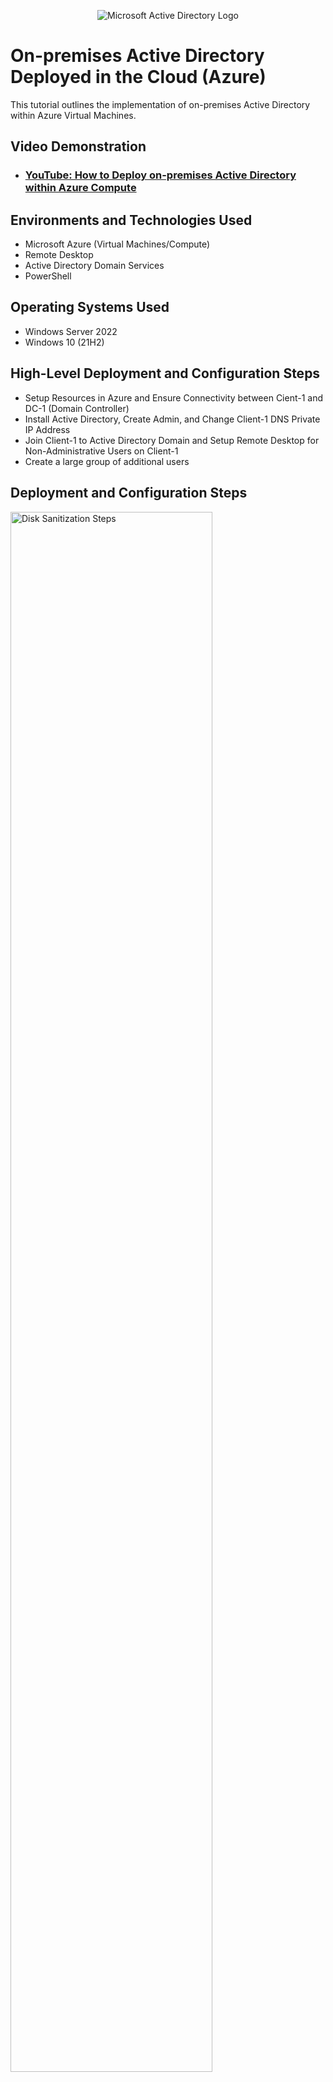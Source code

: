 <p align="center">
<img src="https://i.imgur.com/pU5A58S.png" alt="Microsoft Active Directory Logo"/>
</p>

<h1>On-premises Active Directory Deployed in the Cloud (Azure)</h1>
This tutorial outlines the implementation of on-premises Active Directory within Azure Virtual Machines.<br />


<h2>Video Demonstration</h2>

- ### [YouTube: How to Deploy on-premises Active Directory within Azure Compute](https://www.youtube.com)

<h2>Environments and Technologies Used</h2>

- Microsoft Azure (Virtual Machines/Compute)
- Remote Desktop
- Active Directory Domain Services
- PowerShell

<h2>Operating Systems Used </h2>

- Windows Server 2022
- Windows 10 (21H2)

<h2>High-Level Deployment and Configuration Steps</h2>

- Setup Resources in Azure and Ensure Connectivity between Cient-1 and DC-1 (Domain Controller)
- Install Active Directory, Create Admin, and Change Client-1 DNS Private IP Address
- Join Client-1 to Active Directory Domain and Setup Remote Desktop for Non-Administrative Users on Client-1
- Create a large group of additional users

<h2>Deployment and Configuration Steps</h2>

<p>
<img src="https://i.imgur.com/eC1DU5b.png" height="80%" width="80%" alt="Disk Sanitization Steps"/>

</p>
<img src="https://i.imgur.com/lyYJ68g.png" height="80%" width="80%" alt="Disk Sanitization Steps"/>

</p>
<img src="https://i.imgur.com/poba1gD.png" height="80%" width="80%" alt="Disk Sanitization Steps"/>


Creating the virtual machine DC-1 as the domain controller and creating virtual machine Client-1 as admin/employee work station allowed me to test network connectivity and communication.
</p>
<br />

<p>
<img src="https://i.imgur.com/DZP092O.png" height="80%" width="80%" alt="Disk Sanitization Steps"/>
  
</p>
<img src="https://i.imgur.com/gYFZG5L.png" height="80%" width="80%" alt="Disk Sanitization Steps"/>

</p>
<img src="https://i.imgur.com/NJJ4Uij.png" height="80%" width="80%" alt="Disk Sanitization Steps"/>


<p>
The purpose of Active Directory is to centralized, authentication, authorization, and management of network resources. This includes users, computers, groups, and devices within an organization's network. Jane Doe was created as Admin. Client-1 DNS private ip address is being pointed to DC-1 private id address.
  
</p>
<br />

<p>
<img src="https://i.imgur.com/o53xbHr.png" height="80%" width="80%" alt="Disk Sanitization Steps"/>
  
</p>
<img src="https://i.imgur.com/Uhpew83.png" height="80%" width="80%" alt="Disk Sanitization Steps"/>

</p>
<img src="https://i.imgur.com/tjZmfaP.png" height="80%" width="80%" alt="Disk Sanitization Steps"/>

Joining Client-1 to DC-1 for the purpose of accessing and management. Giving employees remote access to DC-1. Creating 2000 employees with their own username and same passowrd.

</p>
<br />
